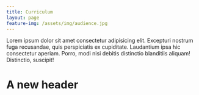 ```yaml
---
title: Curriculum
layout: page
feature-img: /assets/img/audience.jpg
---
```


Lorem ipsum dolor sit amet consectetur adipisicing elit. Excepturi nostrum fuga recusandae, quis perspiciatis ex
cupiditate. Laudantium ipsa hic consectetur aperiam. Porro, modi nisi debitis distinctio blanditiis aliquam! Distinctio,
suscipit!


# A new header
